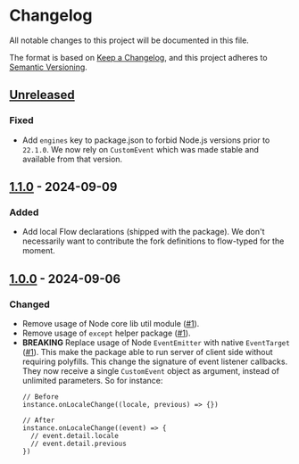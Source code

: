# Changelog

All notable changes to this project will be documented in this file.

The format is based on [Keep a Changelog](https://keepachangelog.com/en/1.1.0/),
and this project adheres to [Semantic Versioning](https://semver.org/spec/v2.0.0.html).

## [Unreleased]
### Fixed
  - Add `engines` key to package.json to forbid Node.js versions prior to `22.1.0`.
    We now rely on `CustomEvent` which was made stable and available from that version.

## [1.1.0] - 2024-09-09
### Added
  - Add local Flow declarations (shipped with the package).
    We don't necessarily want to contribute the fork definitions to flow-typed
    for the moment.

## [1.0.0] - 2024-09-06
### Changed
 -  Remove usage of Node core lib util module ([#1](https://github.com/Gandi/counterpart/pull/1)).
 -  Remove usage of `except` helper package ([#1](https://github.com/Gandi/counterpart/pull/2)).
 - **BREAKING** Replace usage of Node `EventEmitter` with native `EventTarget` ([#1](https://github.com/Gandi/counterpart/pull/3)).
   This make the package able to run server of client side without requiring polyfills. 
   This change the signature of event listener callbacks.
   They now receive a single `CustomEvent` object as argument, instead of unlimited 
   parameters. So for instance:
   ```
   // Before
   instance.onLocaleChange((locale, previous) => {})
   ```
   ```
   // After
   instance.onLocaleChange((event) => {
     // event.detail.locale
     // event.detail.previous
   })
   ```


[unreleased]: https://github.com/gandi/counterpart/compare/1.1.0...HEAD
[1.1.0]: https://github.com/gandi/counterpart/releases/tags/1.1.0
[1.0.0]: https://github.com/gandi/counterpart/releases/tags/1.0.0
